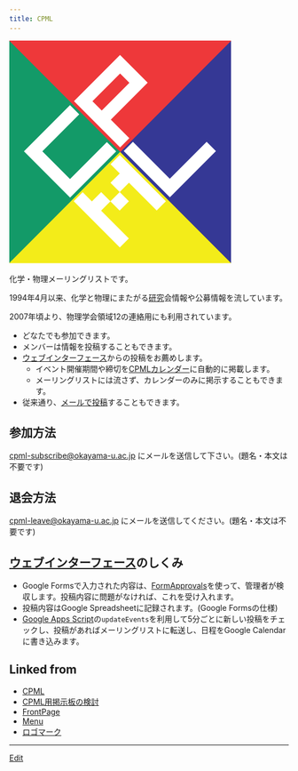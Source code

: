 ```yaml
---
title: CPML
---
```

![CPML Logo](img/CPMLicon.png)

化学・物理メーリングリストです。

1994年4月以来、化学と物理にまたがる[研究](/研究)会情報や公募情報を流しています。

2007年頃より、物理学会領域12の連絡用にも利用されています。

* どなたでも参加できます。
* メンバーは情報を投稿することもできます。
* [ウェブインターフェース](https://docs.google.com/forms/d/e/1FAIpQLSd2F2tL8LMlaEYoYZ10ehpBthJ45e5sblT8YMWwL7azeCoZ5g/viewform)からの投稿をお薦めします。
  * イベント開催期間や締切を[CPMLカレンダー](https://calendar.google.com/calendar/embed?src=o0crucuhclcj9mk4vm93ci19es%40group.calendar.google.com&ctz=Asia%2FTokyo)に自動的に掲載します。
  * メーリングリストには流さず、カレンダーのみに掲示することもできます。
* 従来通り、[メールで投稿](mailto:cpml@okayama-u.ac.jp)することもできます。

## 参加方法

[cpml-subscribe@okayama-u.ac.jp](mailto:cpml-subscribe@okayama-u.ac.jp) にメールを送信して下さい。(題名・本文は不要です)

## 退会方法

[cpml-leave@okayama-u.ac.jp](mailto:cpml-leave@okayama-u.ac.jp) にメールを送信してください。(題名・本文は不要です)

## [ウェブインターフェース](https://docs.google.com/forms/d/e/1FAIpQLSd2F2tL8LMlaEYoYZ10ehpBthJ45e5sblT8YMWwL7azeCoZ5g/viewform)のしくみ

* Google Formsで入力された内容は、[FormApprovals](https://formapprovals.com/)を使って、管理者が検収します。投稿内容に問題がなければ、これを受け入れます。
* 投稿内容はGoogle Spreadsheetに記録されます。(Google Formsの仕様)
* [Google Apps Script](https://script.google.com/)の`updateEvents`を利用して5分ごとに新しい投稿をチェックし、投稿があればメーリングリストに転送し、日程をGoogle Calendarに書き込みます。


## Linked from

* [CPML](/CPML)
* [CPML用掲示板の検討](/CPML用掲示板の検討)
* [FrontPage](/FrontPage)
* [Menu](/Menu)
* [ロゴマーク](/ロゴマーク)


----

[Edit](https://github.com/vitroid/vitroid.github.io/edit/master/MD/CPML.md)

